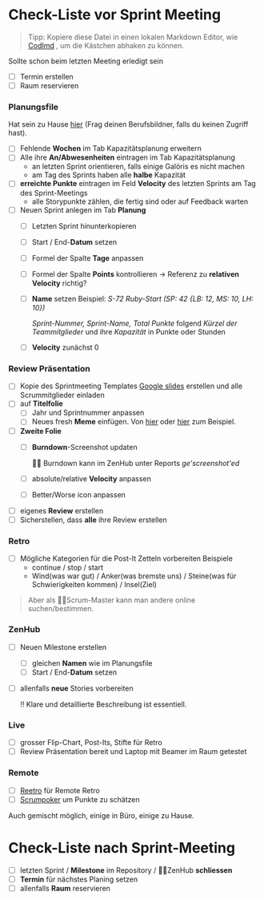 # Check-Liste vor Sprint Meeting

> Tipp: Kopiere diese Datei in einen lokalen Markdown Editor, wie [CodImd](https://codimd.puzzle.ch) , um die Kästchen abhaken zu können.

Sollte schon beim letzten Meeting erledigt sein

- [ ]  Termin erstellen
- [ ]  Raum reservieren

### Planungsfile

Hat sein zu Hause [hier](https://files.puzzle.ch/index.php/f/5810568) (Frag deinen Berufsbildner, falls du keinen Zugriff hast).

- [ ]  Fehlende **Wochen** im Tab Kapazitätsplanung erweitern
- [ ]  Alle ihre **An/Abwesenheiten** eintragen im Tab Kapazitätsplanung
    - an letzten Sprint orientieren, falls einige Galöris es nicht machen
    - am Tag des Sprints haben alle **halbe** Kapazität
- [ ]  **erreichte Punkte** eintragen im Feld **Velocity** des letzten Sprints am Tag des Sprint-Meetings
    - alle Storypunkte zählen, die fertig sind oder auf Feedback warten
- [ ]  Neuen Sprint anlegen im Tab **Planung**
    - [ ]  Letzten Sprint hinunterkopieren
    - [ ]  Start / End-**Datum** setzen
    - [ ]  Formel der Spalte **Tage** anpassen
    - [ ]  Formel der Spalte **Points** kontrollieren → Referenz zu **relativen Velocity** richtig?
    - [ ]  **Name** setzen
    Beispiel: *S-72 Ruby-Start (SP: 42 {LB: 12, MS: 10, LH: 10})*

        *Sprint-Nummer, Sprint-Name, Total Punkte*
        folgend *Kürzel der Teammitglieder* und ihre *Kapazität* in Punkte oder Stunden

    - [ ]  **Velocity** zunächst 0

### Review Präsentation

- [ ]  Kopie des Sprintmeeting Templates [Google slides](https://docs.google.com/presentation/d/1IR8AYs1VxoSeXbZukvoLKul_TnBYZ0_TPErpOEB57-s/edit?usp=sharing) erstellen und alle Scrummitglieder einladen
- [ ]  auf **Titelfolie**
    - [ ]  Jahr und Sprintnummer anpassen
    - [ ]  Neues fresh **Meme** einfügen. Von [hier](https://www.reddit.com/r/ProgrammerHumor/) oder [hier](https://www.reddit.com/r/ProgrammerHumor/) zum Beispiel.
- [ ]  **Zweite Folie**
    - [ ]  **Burndown**-Screenshot updaten

        🧘🏽 Burndown kann im ZenHub unter Reports *ge'screenshot'ed*

    - [ ]  absolute/relative **Velocity** anpassen
    - [ ]  Better/Worse icon anpassen
- [ ]  eigenes **Review** erstellen
- [ ]  Sicherstellen, dass **alle** ihre Review erstellen

### Retro
- [ ] Mögliche Kategorien für die Post-It Zetteln vorbereiten
    Beispiele
    * continue / stop / start
    * Wind(was war gut) / Anker(was bremste uns) / Steine(was für Schwierigkeiten kommen) / Insel(Ziel)
> Aber als :mage_man:Scrum-Master kann man andere online suchen/bestimmen.

### ZenHub

- [ ]  Neuen Milestone erstellen
    - [ ]  gleichen **Namen** wie im Planungsfile
    - [ ]  Start / End-**Datum** setzen
- [ ]  allenfalls **neue** Stories vorbereiten

    ‼️ Klare und detaillierte Beschreibung ist essentiell.

### Live

- [ ]  grosser Flip-Chart, Post-Its, Stifte für Retro
- [ ]  Review Präsentation bereit und Laptop mit Beamer im Raum getestet

### Remote

- [ ]  [Reetro](http://reetro.app) für Remote Retro
- [ ]  [Scrumpoker](https://www.scrumpoker-online.org/) um Punkte zu schätzen

Auch gemischt möglich, einige in Büro, einige zu Hause.

# Check-Liste nach Sprint-Meeting

- [ ]  letzten Sprint / **Milestone** im Repository / 🧘🏽ZenHub **schliessen**
- [ ]  **Termin** für nächstes Planing setzen
- [ ]  allenfalls **Raum** reservieren
